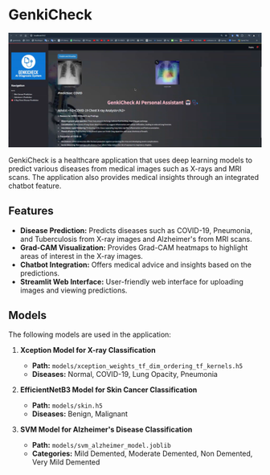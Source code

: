 # GenkiCheck

![GenkiCheck Screenshot](Screenshot.png)

GenkiCheck is a healthcare application that uses deep learning models to predict various diseases from medical images such as X-rays and MRI scans. The application also provides medical insights through an integrated chatbot feature.

## Features

- **Disease Prediction:** Predicts diseases such as COVID-19, Pneumonia, and Tuberculosis from X-ray images and Alzheimer's from MRI scans.
- **Grad-CAM Visualization:** Provides Grad-CAM heatmaps to highlight areas of interest in the X-ray images.
- **Chatbot Integration:** Offers medical advice and insights based on the predictions.
- **Streamlit Web Interface:** User-friendly web interface for uploading images and viewing predictions.

## Models

The following models are used in the application:

1. **Xception Model for X-ray Classification**
   - **Path:** `models/xception_weights_tf_dim_ordering_tf_kernels.h5`
   - **Diseases:** Normal, COVID-19, Lung Opacity, Pneumonia

2. **EfficientNetB3 Model for Skin Cancer Classification**
   - **Path:** `models/skin.h5`
   - **Diseases:** Benign, Malignant

3. **SVM Model for Alzheimer's Disease Classification**
   - **Path:** `models/svm_alzheimer_model.joblib`
   - **Categories:** Mild Demented, Moderate Demented, Non Demented, Very Mild Demented


